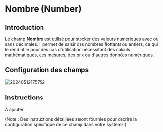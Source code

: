 # Nombre (Number)

## Introduction

Le champ **Nombre** est utilisé pour stocker des valeurs numériques avec ou sans décimales. Il permet de saisir des nombres flottants ou entiers, ce qui le rend utile pour des cas d'utilisation nécessitant des calculs mathématiques, des mesures, des prix ou d'autres données numériques.

## Configuration des champs

![20240512175752](https://static-docs.nocobase.com/20240512175752.png)

## Instructions

À ajouter.

(Note : Des instructions détaillées seront fournies pour décrire la configuration spécifique de ce champ dans votre système.)
